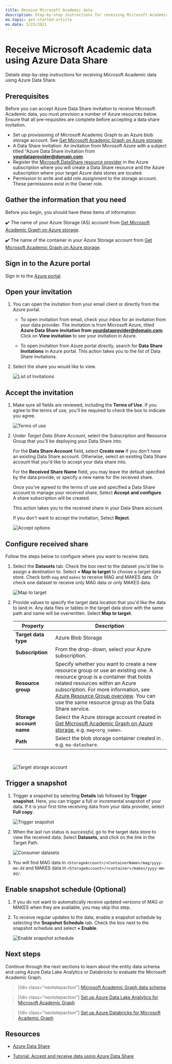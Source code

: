 ```yaml
---
title: Receive Microsoft Academic data
description: Step-by-step instructions for receiving Microsoft Academic data using Azure Data Share
ms.topic: get-started-article
ms.date: 3/23/2021
---
```

# Receive Microsoft Academic data using Azure Data Share

Details step-by-step instructions for receiving Microsoft Academic data using Azure Data Share.

## Prerequisites

Before you can accept Azure Data Share invitation to receive Microsoft Academic data, you must provision a number of Azure resources below. Ensure that all pre-requisites are complete before accepting a data share invitation.

* Set up provisioning of Microsoft Academic Graph to an Azure blob storage account. See [Get Microsoft Academic Graph on Azure storage](get-started-setup-provisioning.md).
* A Data Share invitation: An invitation from Microsoft Azure with a subject titled "Azure Data Share invitation from **<yourdataprovider@domain.com>**.
* Register the [Microsoft.DataShare resource provider](https://docs.microsoft.com/azure/data-share/concepts-roles-permissions#resource-provider-registration) in the Azure subscription where you will create a Data Share resource and the Azure subscription where your target Azure data stores are located.
* Permission to write and add role assignment to the storage account. These permissions exist in the Owner role.

## Gather the information that you need

Before you begin, you should have these items of information:

   :heavy_check_mark:  The name of your Azure Storage (AS) account from [Get Microsoft Academic Graph on Azure storage](get-started-setup-provisioning.md#note-azure-storage-account-name).

   :heavy_check_mark:  The name of the container in your Azure Storage account from [Get Microsoft Academic Graph on Azure storage](get-started-setup-provisioning.md#create-a-blob-container).

## Sign in to the Azure portal

Sign in to the [Azure portal](https://portal.azure.com/).

## Open your invitation

1. You can open the invitation from your email client or directly from the Azure portal. 

   * To open invitation from email, check your inbox for an invitation from your data provider. The invitation is from Microsoft Azure, titled **Azure Data Share invitation from <yourdataprovider@domain.com>**. Click on **View invitation** to see your invitation in Azure. 

   * To open invitation from Azure portal directly, search for **Data Share Invitations** in Azure portal. This action takes you to the list of Data Share invitations.

1. Select the share you would like to view. 

   ![List of Invitations](./media/receive-data/invitations.png "List of invitations") 

## Accept the invitation

1. Make sure all fields are reviewed, including the **Terms of Use**. If you agree to the terms of use, you'll be required to check the box to indicate you agree. 

   ![Terms of use](./media/receive-data/terms-of-use.png "Terms of use") 

1. Under *Target Data Share Account*, select the Subscription and Resource Group that you'll be deploying your Data Share into. 

   For the **Data Share Account** field, select **Create new** if you don't have an existing Data Share account. Otherwise, select an existing Data Share account that you'd like to accept your data share into. 

   For the **Received Share Name** field, you may leave the default specified by the data provide, or specify a new name for the received share. 

   Once you've agreed to the terms of use and specified a Data Share account to manage your received share, Select **Accept and configure**. A share subscription will be created. 

   This action takes you to the received share in your Data Share account. 

   If you don't want to accept the invitation, Select **Reject**. 

   ![Accept options](./media/receive-data/accept-options.png "Accept options") 

## Configure received share

Follow the steps below to configure where you want to receive data.

1. Select the **Datasets** tab. Check the box next to the dataset you'd like to assign a destination to. Select **+ Map to target** to choose a target data store. Check both `mag` and `makes` to receive MAG and MAKES data. Or check one dataset to receive only MAG data or only MAKES data.

   ![Map to target](./media/receive-data/dataset-map-target.png "Map to target") 

1. Provide values to specify the target data location that you'd like the data to land in. Any data files or tables in the target data store with the same path and name will be overwritten. Select **Map to target**.

    |Property  |Description  |
    |---------|---------|
    |**Target data type** | Azure Blob Storage |
    |**Subscription** | From the drop-down, select your Azure subscription. |
    |**Resource group** | Specify whether you want to create a new resource group or use an existing one. A resource group is a container that holds related resources within an Azure subscription. For more information, see [Azure Resource Group overview](https://docs.microsoft.com/azure/azure-resource-manager/resource-group-overview). You can use the same resource group as the Data Share service.|
    |**Storage account name** | Select the Azure storage account created in [Get Microsoft Academic Graph on Azure storage](get-started-setup-provisioning.md#create-an-azure-storage-account), e.g. `mag<org_name>`. |
    |**Path**    | Select the blob storage container created in . e.g. `ma-datashare`. |

    <br>

   ![Target storage account](./media/receive-data/dataset-map-target-path.png "Target storage") 

## Trigger a snapshot

1. Trigger a snapshot by selecting **Details** tab followed by **Trigger snapshot**. Here, you can trigger a full or  incremental snapshot of your data. If it is your first time receiving data from your data provider, select **Full copy**. 

   ![Trigger snapshot](./media/receive-data/trigger-snapshot.png "Trigger snapshot") 

1. When the last run status is *successful*, go to the target data store to view the received data. Select **Datasets**, and click on the link in the Target Path. 

   ![Consumer datasets](./media/receive-data/consumer-datasets.png "Consumer dataset mapping") 

1. You will find MAG data in `<StorageAccount>/<ContainerName>/mag/yyyy-mm-dd` and MAKES data in `<StorageAccount>/<container>/makes/yyyy-mm-dd/`. 

## Enable snapshot schedule (Optional)

1. If you do not want to automatically receive updated versions of MAG or MAKES when they are available, you may skip this step.

1. To receive regular updates to the data, enable a snapshot schedule by selecting the **Snapshot Schedule** tab. Check the box next to the snapshot schedule and select **+ Enable**.

   ![Enable snapshot schedule](./media/receive-data/enable-snapshot-schedule.png "Enable snapshot schedule")

## Next steps

Continue through the next sections to learn about the entity data schema and using Azure Data Lake Analytics or Databricks to evaluate the Microsoft Academic Graph.

> [!div class="nextstepaction"]
>[Microsoft Academic Graph data schema](reference-data-schema.md)

> [!div class="nextstepaction"]
>[Set up Azure Data Lake Analytics for Microsoft Academic Graph](get-started-setup-azure-data-lake-analytics.md)

> [!div class="nextstepaction"]
>[Set up Azure Databricks for Microsoft Academic Graph](get-started-setup-databricks.md)

## Resources

* [Azure Data Share](https://azure.microsoft.com/services/data-share/)

* [Tutorial: Accept and receive data using Azure Data Share](https://docs.microsoft.com/azure/data-share/subscribe-to-data-share)
